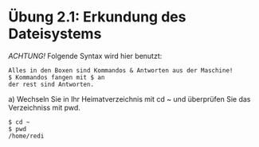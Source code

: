 # Übung 2.1: Erkundung des Dateisystems

*ACHTUNG!* Folgende Syntax wird hier benutzt: 
```
Alles in den Boxen sind Kommandos & Antworten aus der Maschine!
$ Kommandos fangen mit $ an
der rest sind Antworten.
```

a) Wechseln Sie in Ihr Heimatverzeichnis mit cd ~ und überprüfen Sie das Verzeichniss mit pwd.

```
$ cd ~
$ pwd
/home/redi
```